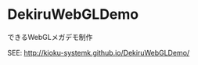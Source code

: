 DekiruWebGLDemo
===============

できるWebGLメガデモ制作

SEE: http://kioku-systemk.github.io/DekiruWebGLDemo/
